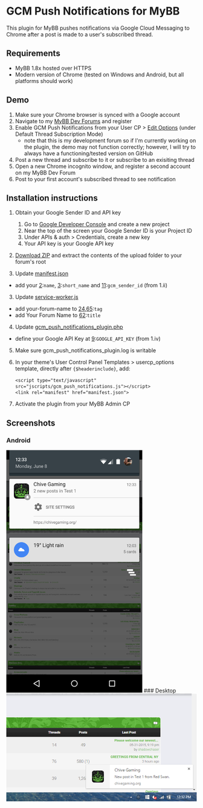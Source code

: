 # GCM Push Notifications for MyBB
This plugin for MyBB pushes notifications via Google Cloud Messaging to Chrome after a post is made to a user's subscribed thread.


## Requirements
- MyBB 1.8x hosted over HTTPS
- Modern version of Chrome (tested on Windows and Android, but all platforms should work)


## Demo
 1. Make sure your Chrome browser is synced with a Google account
 2. Navigate to my [MyBB Dev Forums](https://chivegaming.org/dev/) and register
 3. Enable GCM Push Notifications from your User CP > [Edit Options](https://chivegaming.org/dev/usercp.php?action=options) (under Default Thread Subscription Mode)
    - note that this is my development forum so if I'm currently working on the plugin, the demo may not function correctly; however, I will try to always have a functioning/tested version on GitHub
 4. Post a new thread and subscribe to it or subscribe to an exisiting thread
 5. Open a new Chrome incognito window, and register a second account on my MyBB Dev Forum
 6. Post to your first account's subscribed thread to see notification


## Installation instructions

 1. Obtain your Google Sender ID and API key
    1. Go to [Google Developer Console](https://console.developers.google.com/) and create a new project
    2. Near the top of the screen your Google Sender ID is your Project ID
    3. Under APIs & auth > Credentials, create a new key
    4. Your API key is your Google API key

 1. [Download ZIP](https://github.com/marcandrews/gcm-push-notifications-for-mybb/archive/master.zip) and extract the contents of the upload folder to your forum's root

 2. Update [manifest.json](https://github.com/marcandrews/gcm-push-notifications-for-mybb/blob/master/upload/manifest.json)
   - add your [2](https://github.com/marcandrews/gcm-push-notifications-for-mybb/blob/master/upload/manifest.json#L2):`name`, [3](https://github.com/marcandrews/gcm-push-notifications-for-mybb/blob/master/upload/manifest.json#L3):`short_name` and [11](https://github.com/marcandrews/gcm-push-notifications-for-mybb/blob/master/upload/manifest.json#L11):`gcm_sender_id` (from 1.ii)

 3. Update [service-worker.js](https://github.com/marcandrews/gcm-push-notifications-for-mybb/blob/master/upload/service-worker.js)
   - add your-forum-name to [24](https://github.com/marcandrews/gcm-push-notifications-for-mybb/blob/master/upload/service-worker.js#L24),[65](https://github.com/marcandrews/gcm-push-notifications-for-mybb/blob/master/upload/service-worker.js#L65):`tag`
   - add Your Forum Name to [62](https://github.com/marcandrews/gcm-push-notifications-for-mybb/blob/master/upload/service-worker.js#L62):`title`

 4. Update [gcm_push_notifications_plugin.php](https://github.com/marcandrews/gcm-push-notifications-for-mybb/blob/master/upload/inc/plugins/gcm_push_notifications_plugin.php)
   - define your Google API Key at [9](https://github.com/marcandrews/gcm-push-notifications-for-mybb/blob/master/upload/inc/plugins/gcm_push_notifications_plugin.php#L9):`GOOGLE_API_KEY` (from 1.iv)

 5. Make sure gcm_push_notifications_plugin.log is writable

 6. In your theme's User Control Panel Templates > usercp_options template, directly after `{$headerinclude}`, add: 
    ```
    <script type="text/javascript" src="jscripts/gcm_push_notifications.js"></script>
    <link rel="manifest" href="manifest.json">
    ```

 7. Activate the plugin from your MyBB Admin CP


## Screenshots

### Android
<img src=assets/i/android.png width=360 height=640 />
### Desktop
<img src=assets/i/desktop.png />
